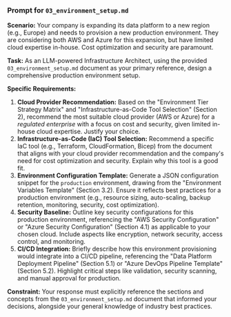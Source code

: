 ### **Prompt for `03_environment_setup.md`**

**Scenario:** Your company is expanding its data platform to a new region (e.g., Europe) and needs to provision a new production environment. They are considering both AWS and Azure for this expansion, but have limited cloud expertise in-house. Cost optimization and security are paramount.

**Task:** As an LLM-powered Infrastructure Architect, using the provided `03_environment_setup.md` document as your primary reference, design a comprehensive production environment setup.

**Specific Requirements:**
1.  **Cloud Provider Recommendation:** Based on the "Environment Tier Strategy Matrix" and "Infrastructure-as-Code Tool Selection" (Section 2), recommend the most suitable cloud provider (AWS or Azure) for a *regulated enterprise* with a focus on cost and security, given limited in-house cloud expertise. Justify your choice.
2.  **Infrastructure-as-Code (IaC) Tool Selection:** Recommend a specific IaC tool (e.g., Terraform, CloudFormation, Bicep) from the document that aligns with your cloud provider recommendation and the company's need for cost optimization and security. Explain why this tool is a good fit.
3.  **Environment Configuration Template:** Generate a JSON configuration snippet for the `production` environment, drawing from the "Environment Variables Template" (Section 3.2). Ensure it reflects best practices for a production environment (e.g., resource sizing, auto-scaling, backup retention, monitoring, security, cost optimization).
4.  **Security Baseline:** Outline key security configurations for this production environment, referencing the "AWS Security Configuration" or "Azure Security Configuration" (Section 4.1) as applicable to your chosen cloud. Include aspects like encryption, network security, access control, and monitoring.
5.  **CI/CD Integration:** Briefly describe how this environment provisioning would integrate into a CI/CD pipeline, referencing the "Data Platform Deployment Pipeline" (Section 5.1) or "Azure DevOps Pipeline Template" (Section 5.2). Highlight critical steps like validation, security scanning, and manual approval for production.

**Constraint:** Your response must explicitly reference the sections and concepts from the `03_environment_setup.md` document that informed your decisions, alongside your general knowledge of industry best practices.
